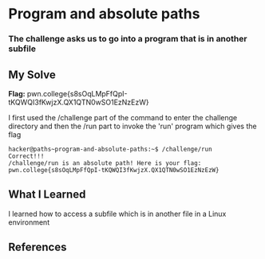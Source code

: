 # Program and absolute paths
### The challenge asks us to go into a program that is in another subfile 


## My Solve
**Flag:** pwn.college{s8sOqLMpFfQpI-tKQWQI3fKwjzX.QX1QTN0wSO1EzNzEzW}

I first used the /challenge part of the command to enter the challenge directory
and then the /run part to invoke the 'run' program which gives the flag



```
hacker@paths~program-and-absolute-paths:~$ /challenge/run
Correct!!!
/challenge/run is an absolute path! Here is your flag:
pwn.college{s8sOqLMpFfQpI-tKQWQI3fKwjzX.QX1QTN0wSO1EzNzEzW}

```

## What I Learned
I learned how to access a subfile which is in another file in a Linux
environment 


## References
